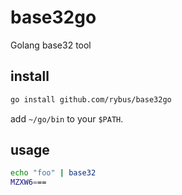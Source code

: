 # base32go
Golang base32 tool


## install

```bash
go install github.com/rybus/base32go
```

add `~/go/bin` to your `$PATH`.

## usage

```bash
echo "foo" | base32
MZXW6===
```
